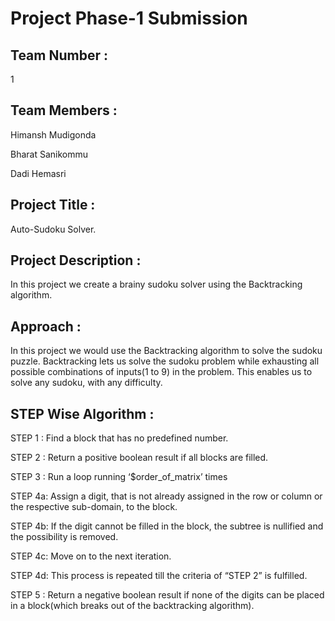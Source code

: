 # Project Phase-1 Submission

## Team Number : 
1

## Team Members : 
Himansh Mudigonda

Bharat Sanikommu

Dadi Hemasri

## Project Title : 
Auto-Sudoku Solver.

## Project Description : 
In this project we create a brainy sudoku solver using the Backtracking algorithm.

## Approach : 
In this project we would use the Backtracking algorithm to solve the sudoku puzzle. Backtracking lets us solve the sudoku problem while exhausting all possible combinations of inputs(1 to 9) in the problem. This enables us to solve any sudoku, with any difficulty.

## STEP Wise Algorithm : 
STEP 1 : Find a block that has no predefined number.

STEP 2 : Return a positive boolean result if all blocks are filled.

STEP 3 : Run a loop running ‘$order_of_matrix’ times

STEP 4a: Assign a digit, that is not already assigned in the row or column or the respective sub-domain, to the block.

STEP 4b: If the digit cannot be filled in the block, the subtree is nullified and the possibility is removed.

STEP 4c: Move on to the next iteration.

STEP 4d: This process is repeated till the criteria of “STEP 2” is fulfilled.

STEP 5 : Return a negative boolean result if none of the digits can be placed in a block(which breaks out of the backtracking algorithm).



